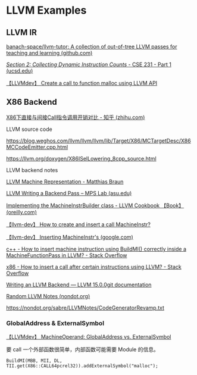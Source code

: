 # LLVM Examples

## LLVM IR 

[banach-space/llvm-tutor: A collection of out-of-tree LLVM passes for teaching and learning (github.com)](https://github.com/banach-space/llvm-tutor)

[*Section 2: Collecting Dynamic Instruction Counts* - CSE 231 - Part 1 (ucsd.edu)](https://cseweb.ucsd.edu/classes/fa15/cse231-a/part1.html)

[【LLVMdev】 Create a call to function malloc using LLVM API](https://lists.llvm.org/pipermail/llvm-dev/2015-January/081202.html)

## X86 Backend

[X86下直接与间接Call指令调用开销对比 - 知乎 (zhihu.com)](https://zhuanlan.zhihu.com/p/23606037)

LLVM source code 

https://blog.weghos.com/llvm/llvm/llvm/lib/Target/X86/MCTargetDesc/X86MCCodeEmitter.cpp.html

https://llvm.org/doxygen/X86ISelLowering_8cpp_source.html

LLVM backend notes 

[LLVM Machine Representation - Matthias Braun](https://llvm.org/devmtg/2017-10/slides/Braun-Welcome%20to%20the%20Back%20End.pdf)

[LLVM Writing a Backend Pass – MPS Lab (asu.edu)](https://labs.engineering.asu.edu/mps-lab/resources/llvm-resources/llvm-writing-a-backend-pass/)

[Implementing the MachineInstrBuilder class - LLVM Cookbook 【Book】 (oreilly.com)](https://www.oreilly.com/library/view/llvm-cookbook/9781785285981/ch06s07.html)

[【llvm-dev】 How to create and insert a call MachineInstr?](https://lists.llvm.org/pipermail/llvm-dev/2018-April/122609.html)

[【llvm-dev】 Inserting MachineInstr's (google.com)](https://groups.google.com/g/llvm-dev/c/J7mnaZCbTZQ)

[c++ - How to insert machine instruction using BuildMI() correctly inside a MachineFunctionPass in LLVM? - Stack Overflow](https://stackoverflow.com/questions/63629692/how-to-insert-machine-instruction-using-buildmi-correctly-inside-a-machinefunc)

[x86 - How to insert a call after certain instructions using LLVM? - Stack Overflow](https://stackoverflow.com/questions/35970473/how-to-insert-a-call-after-certain-instructions-using-llvm)

[Writing an LLVM Backend — LLVM 15.0.0git documentation](https://llvm.org/docs/WritingAnLLVMBackend.html)

[Random LLVM Notes (nondot.org)](https://nondot.org/sabre/LLVMNotes/)

https://nondot.org/sabre/LLVMNotes/CodeGeneratorRevamp.txt

### GlobalAddress & ExternalSymbol

[【LLVMdev】 MachineOperand: GlobalAddress vs. ExternalSymbol](https://lists.llvm.org/pipermail/llvm-dev/2004-June/001277.html)

要 call 一个外部函数很简单，内部函数可能需要 Module 的信息。

```
BuildMI(MBB, MII, DL, TII.get(X86::CALL64pcrel32)).addExternalSymbol("malloc"); 
```





